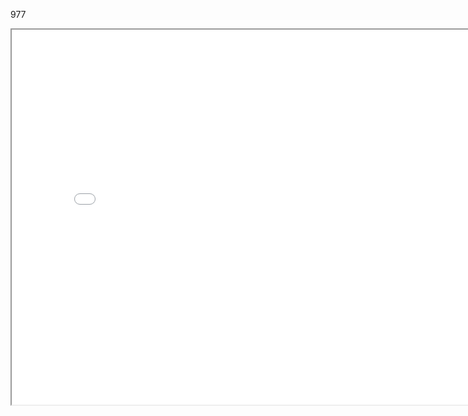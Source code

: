 977

<iframe src="./../data/stlviewer/viewstl.html?src=./966/組合5.stl" width="800" height="600"></iframe>
 